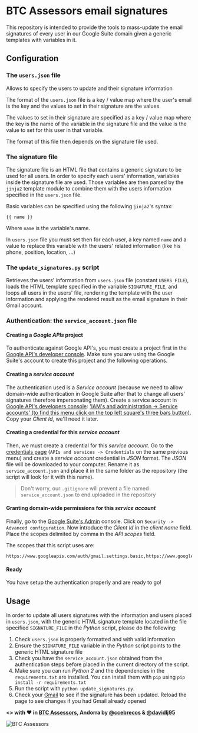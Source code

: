 # BTC Assessors email signatures
This repository is intended to provide the tools to mass-update the email signatures of every user in our Google Suite domain given a generic templates with variables in it.

## Configuration
### The `users.json` file
Allows to specify the users to update and their signature information

The format of the `users.json` file is a key / value map where the user's email is the key and the values to set in their signature are the values.

The values to set in their signature are specified as a key / value map where the key is the name of the variable in the signature file and the value is the value to set for this user in that variable.

The format of this file then depends on the signature file used.

### The signature file
The signature file is an HTML file that contains a generic signature to be used for all users. In order to specify each users' information, variables inside the signature file are used. Those variables are then parsed by the `jinja2` template module to combine them with the users information specified in the `users.json` file.

Basic variables can be specified using the following `jinja2`'s syntax:
```
{{ name }}
```

Where `name` is the variable's name.

In `users.json` file you must set then for each user, a key named `name` and a value to replace this variable with the users' related information (like his phone, position, location, ...)

### The `update_signatures.py` script
Retrieves the users' information from `users.json` file (constant `USERS_FILE`), loads the HTML template specified in the variable `SIGNATURE_FILE`, and loops all users in the users' file, rendering the template with the user information and applying the rendered result as the email signature in their Gmail account.

### Authentication: the `service_account.json` file
#### Creating a _Google APIs_ project
To authenticate against Google API's, you must create a project first in the [Google API's developer console](https://console.developers.google.com/apis). Make sure you are using the Google Suite's account to create this project and the following operations.

#### Creating a _service account_
The authentication used is a _Service account_ (because we need to allow domain-wide authentication in Google Suite after that to change all users' signatures therefore impersonating them). Create a service account in [Google API's developers console](https://console.developers.google.com/apis): ['IAM's and administration -> Service accounts' (to find this menu click on the top left square's three bars button)](https://console.developers.google.com/iam-admin/serviceaccounts/). Copy your _Client Id_, we'll need it later.

#### Creating a credential for this _service account_
Then, we must create a credential for this _service account_. Go to the [credentials page](https://console.developers.google.com/apis/credentials) (`APIs and services -> Credentials` on the same previous menu) and create a _service account_ credential in _JSON_ format. The _JSON_ file will be downloaded to your computer. Rename it as `service_account.json` and place it in the same folder as the repository (the script will look for it with this name).

> Don't worry, our `.gitignore` will prevent a file named `service_account.json` to end uploaded in the repository

#### Granting domain-wide permissions for this _service account_
Finally, go to the [Google Suite's Admin](https://admin.google.com) console. Click on `Security -> Advanced configuration`. Now introduce the _Client Id_ in the _client name_ field. Place the scopes delimited by comma in the _API scopes_ field.

The scopes that this script uses are:
```
https://www.googleapis.com/auth/gmail.settings.basic,https://www.googleapis.com/auth/gmail.settings.sharing
```

#### Ready
You have setup the authentication properly and are ready to go!

## Usage
In order to update all users signatures with the information and users placed in `users.json`, with the generic HTML signature template located in the file specified `SIGNATURE_FILE` in the _Python_ script, please do the following:

1. Check `users.json` is properly formatted and with valid information
2. Ensure the `SIGNATURE_FILE` variable in the _Python_ script points to the generic HTML signature file
3. Check you have the `service_account.json` obtained from the authentication steps before placed in the current directory of the script.
3. Make sure you can run _Python 2_ and the dependencies in the `requirements.txt` are installed. You can install them with `pip` using `pip install -r requirements.txt`
4. Run the script with `python update_signatures.py`.
5. Check your [Gmail](https://mail.google.com) to see if the signature has been updated. Reload the page to see changes if you had Gmail already opened


**<> with ♥ in [BTC Assessors](https://www.btcassessors.com), Andorra by [@ccebrecos](https://github.com/ccebrecos) & [@davidlj95](https://github.com/davidlj95)**


![BTC Assessors](https://i.imgur.com/7nzUvR0.png)
